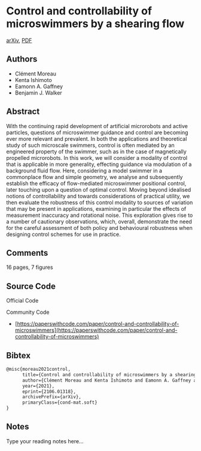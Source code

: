 
# Control and controllability of microswimmers by a shearing flow

[arXiv](https://arxiv.org/abs/2106.01318), [PDF](https://arxiv.org/pdf/2106.01318.pdf)

## Authors

- Clément Moreau
- Kenta Ishimoto
- Eamonn A. Gaffney
- Benjamin J. Walker

## Abstract

With the continuing rapid development of artificial microrobots and active particles, questions of microswimmer guidance and control are becoming ever more relevant and prevalent. In both the applications and theoretical study of such microscale swimmers, control is often mediated by an engineered property of the swimmer, such as in the case of magnetically propelled microrobots. In this work, we will consider a modality of control that is applicable in more generality, effecting guidance via modulation of a background fluid flow. Here, considering a model swimmer in a commonplace flow and simple geometry, we analyse and subsequently establish the efficacy of flow-mediated microswimmer positional control, later touching upon a question of optimal control. Moving beyond idealised notions of controllability and towards considerations of practical utility, we then evaluate the robustness of this control modality to sources of variation that may be present in applications, examining in particular the effects of measurement inaccuracy and rotational noise. This exploration gives rise to a number of cautionary observations, which, overall, demonstrate the need for the careful assessment of both policy and behavioural robustness when designing control schemes for use in practice.

## Comments

16 pages, 7 figures

## Source Code

Official Code



Community Code

- [https://paperswithcode.com/paper/control-and-controllability-of-microswimmers](https://paperswithcode.com/paper/control-and-controllability-of-microswimmers)

## Bibtex

```tex
@misc{moreau2021control,
      title={Control and controllability of microswimmers by a shearing flow}, 
      author={Clément Moreau and Kenta Ishimoto and Eamonn A. Gaffney and Benjamin J. Walker},
      year={2021},
      eprint={2106.01318},
      archivePrefix={arXiv},
      primaryClass={cond-mat.soft}
}
```

## Notes

Type your reading notes here...

